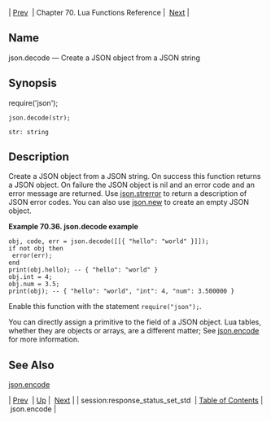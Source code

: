 | [Prev](lua.ref.session_response_status_set_std)  | Chapter 70. Lua Functions Reference |  [Next](lua.ref.json.encode) |

<a name="lua.ref.json.decode"></a>
## Name

json.decode — Create a JSON object from a JSON string

<a name="idp16495424"></a>
## Synopsis

require('json');

`json.decode(str);`

`str: string`<a name="idp16498832"></a>
## Description

Create a JSON object from a JSON string. On success this function returns a JSON object. On failure the JSON object is nil and an error code and an error message are returned. Use [json.strerror](lua.ref.json.strerror "json.strerror") to return a description of JSON error codes. You can also use [json.new](lua.ref.json.new "json.new") to create an empty JSON object.

<a name="lua.ref.json.decode.example"></a>

**Example 70.36. json.decode example**

```
obj, code, err = json.decode([[{ "hello": "world" }]]);
if not obj then
 error(err);
end
print(obj.hello); -- { "hello": "world" }
obj.int = 4;
obj.num = 3.5;
print(obj); -- { "hello": "world", "int": 4, "num": 3.500000 }
```

Enable this function with the statement `require("json");`.

You can directly assign a primitive to the field of a JSON object. Lua tables, whether they are objects or arrays, are a different matter; See [json.encode](lua.ref.json.encode "json.encode") for more information.

<a name="idp16506848"></a>
## See Also

[json.encode](lua.ref.json.encode "json.encode")

| [Prev](lua.ref.session_response_status_set_std)  | [Up](lua.function.details) |  [Next](lua.ref.json.encode) |
| session:response_status_set_std  | [Table of Contents](index) |  json.encode |

